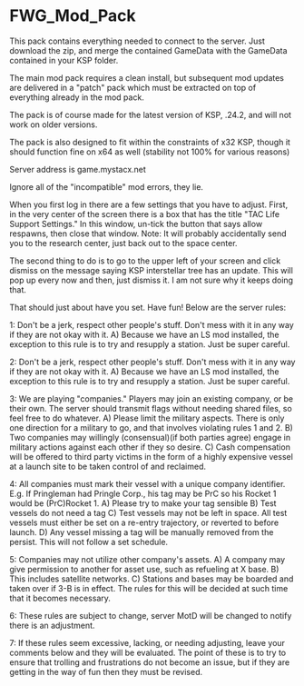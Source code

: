 FWG_Mod_Pack
============

This pack contains everything needed to connect to the server. Just download the zip, and merge the contained GameData
with the GameData contained in your KSP folder.

The main mod pack requires a clean install, but subsequent mod updates are delivered in a "patch" pack which must be extracted
on top of everything already in the mod pack.

The pack is of course made for the latest version of KSP, .24.2, and will not work on older versions.

The pack is also designed to fit within the constraints of x32 KSP, though it should function fine on x64 as well (stability not 100% for various reasons)

Server address is game.mystacx.net

Ignore all of the "incompatible" mod errors, they lie.

When you first log in there are a few settings that you have to adjust. First, in the very center of the screen there is a box that has the title "TAC Life Support Settings." In this window, un-tick the button that says allow respawns, then close that window. Note: It will probably accidentally send you to the research center, just back out to the space center.

The second thing to do is to go to the upper left of your screen and click dismiss on the message saying KSP interstellar tree has an update. This will pop up every now and then, just dismiss it. I am not sure why it keeps doing that.

That should just about have you set. Have fun! Below are the server rules:

1: Don't be a jerk, respect other people's stuff. Don't mess with it in any way if they are not okay with it.
	A) Because we have an LS mod installed, the exception to this rule is to try and resupply a station. Just be super careful.

2: Don't be a jerk, respect other people's stuff. Don't mess with it in any way if they are not okay with it.
	A) Because we have an LS mod installed, the exception to this rule is to try and resupply a station. Just be super careful.
	
3: We are playing "companies." Players may join an existing company, or be their own. The server should transmit flags without needing shared files, so feel free to do whatever.
	A) Please limit the military aspects. There is only one direction for a military to go, and that involves violating rules 1 and 2.
	B) Two companies may willingly (consensual)(if both parties agree) engage in military actions against each other if they so desire.
	C) Cash compensation will be offered to third party victims in the form of a highly expensive vessel at a launch site to be taken control of and reclaimed.
		
4: All companies must mark their vessel with a unique company identifier. E.g. If Pringleman had Pringle Corp., his tag may be PrC so his Rocket 1 would be (PrC)Rocket 1.
	A) Please try to make your tag sensible
	B) Test vessels do not need a tag
	C) Test vessels may not be left in space. All test vessels must either be set on a re-entry trajectory, or reverted to before launch.
	D) Any vessel missing a tag will be manually removed from the persist. This will not follow a set schedule.
	
5: Companies may not utilize other company's assets.
	A) A company may give permission to another for asset use, such as refueling at X base.
	B) This includes satellite networks.
	C) Stations and bases may be boarded and taken over if 3-B is in effect. The rules for this will be decided at such time that it becomes necessary.
	
6: These rules are subject to change, server MotD will be changed to notify there is an adjustment.

7: If these rules seem excessive, lacking, or needing adjusting, leave your comments below and they will be evaluated. The point of these is to try to ensure that trolling and frustrations do not become an issue, but if they are getting in the way of fun then they must be revised.
